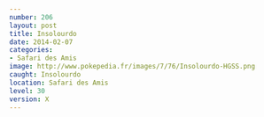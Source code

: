 ```yaml
---
number: 206
layout: post
title: Insolourdo
date: 2014-02-07
categories:
- Safari des Amis
image: http://www.pokepedia.fr/images/7/76/Insolourdo-HGSS.png
caught: Insolourdo
location: Safari des Amis
level: 30
version: X
---
```

